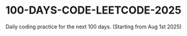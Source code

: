 # 100-DAYS-CODE-LEETCODE-2025
Daily coding practice for the next 100 days. (Starting from Aug 1st 2025)
